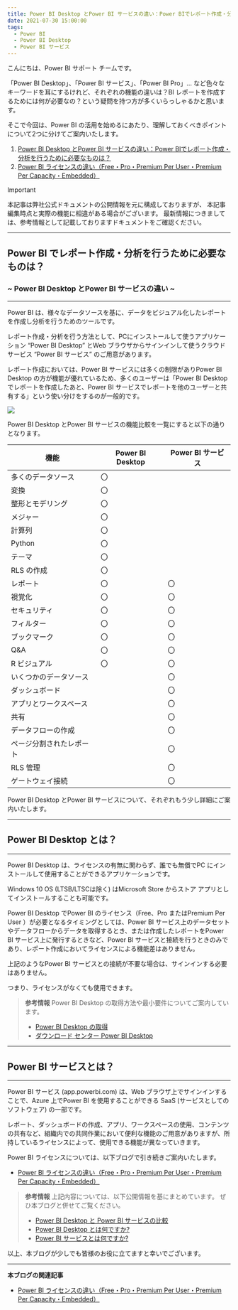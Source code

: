 ```yaml
---
title: Power BI Desktop とPower BI サービスの違い：Power BIでレポート作成・分析を行うために必要なものは？
date: 2021-07-30 15:00:00
tags:
  - Power BI
  - Power BI Desktop
  - Power BI サービス
---
```


こんにちは、Power BI サポート チームです。

「Power BI Desktop」、「Power BI サービス」、「Power BI Pro」… など色々なキーワードを耳にするけれど、それぞれの機能の違いは？BI レポートを作成するためには何が必要なの？という疑問を持つ方が多くいらっしゃるかと思います。

<!-- more -->

そこで今回は、Power BI の活用を始めるにあたり、理解しておくべきポイントについて2つに分けてご案内いたします。

1. [Power BI Desktop とPower BI サービスの違い：Power BIでレポート作成・分析を行うために必要なものは？](./pbi_desktop_service/)
2. [Power BI ライセンスの違い（Free・Pro・Premium Per User・Premium Per Capacity・Embedded）](../pbi_license/)

> [!IMPORTANT]
> 本記事は弊社公式ドキュメントの公開情報を元に構成しておりますが、
> 本記事編集時点と実際の機能に相違がある場合がございます。
> 最新情報につきましては、参考情報として記載しておりますドキュメントをご確認ください。

---
## Power BI でレポート作成・分析を行うために必要なものは？
###            ~ Power BI Desktop とPower BI サービスの違い ~
---

Power BI は、様々なデータソースを基に、データをビジュアル化したレポートを作成し分析を行うためのツールです。

レポート作成・分析を行う方法として、PCにインストールして使うアプリケーション “Power BI Desktop” とWeb ブラウザからサインインして使うクラウド サービス “Power BI サービス” のご用意があります。

レポート作成においては、Power BI サービスには多くの制限がありPower BI Desktop の方が機能が優れているため、多くのユーザーは「Power BI Desktop でレポートを作成したあと、Power BI サービスでレポートを他のユーザーと共有する」という使い分けをするのが一般的です。

![](./pbi_desktop_service.png)


Power BI Desktop とPower BI サービスの機能比較を一覧にすると以下の通りとなります。

| 機能  | Power BI Desktop  | Power BI サービス |
| ------------ | ------------ | ------------ |
| 多くのデータソース  | 〇  |   |
| 変換  | 〇  |   |
| 整形とモデリング  | 〇  |   |
| メジャー  | 〇  |   |
| 計算列  | 〇  |   |
| Python  | 〇  |   |
| テーマ  | 〇  |   |
| RLS の作成  | 〇  |   |
| レポート  | 〇  | 〇  |
| 視覚化  | 〇  | 〇  |
| セキュリティ  | 〇  | 〇  |
| フィルター  | 〇  | 〇  |
| ブックマーク  | 〇  | 〇  |
| Q&A  | 〇  | 〇  |
| R ビジュアル  | 〇  | 〇  |
| いくつかのデータソース  |   | 〇  |
| ダッシュボード  |   | 〇  |
| アプリとワークスペース  |   | 〇  |
| 共有  |   | 〇  |
| データフローの作成  |   | 〇  |
| ページ分割されたレポート  |   | 〇  |
| RLS 管理  |   | 〇  |
| ゲートウェイ接続  |   | 〇  |


Power BI Desktop とPower BI サービスについて、それぞれもう少し詳細にご案内いたします。

---
## Power BI Desktop とは？
---

Power BI Desktop は、ライセンスの有無に関わらず、誰でも無償でPC にインストールして使用することができるアプリケーションです。

Windows 10 OS (LTSB/LTSCは除く) はMicrosoft Store からストア アプリとしてインストールすることも可能です。

Power BI Desktop でPower BI のライセンス（Free、Pro またはPremium Per User ）が必要となるタイミングとしては、Power BI サービス上のデータセットやデータフローからデータを取得するとき、または作成したレポートをPower BI サービス上に発行するときなど、Power BI サービスと接続を行うときのみであり、レポート作成においてライセンスによる機能差はありません。

上記のようなPower BI サービスとの接続が不要な場合は、サインインする必要はありません。

つまり、ライセンスがなくても使用できます。

> **参考情報**
> Power BI Desktop の取得方法や最小要件についてご案内しています。
> - [Power BI Desktop の取得](https://docs.microsoft.com/ja-jp/power-bi/fundamentals/desktop-get-the-desktop)
> - [ダウンロード センター Power BI Desktop](https://www.microsoft.com/ja-jp/download/details.aspx?id=58494)

---
## Power BI サービスとは？
---

Power BI サービス (app.powerbi.com) は、Web ブラウザ上でサインインすることで、Azure 上でPower BI を使用することができる SaaS (サービスとしてのソフトウェア) の一部です。

レポート、ダッシュボードの作成、アプリ、ワークスペースの使用、コンテンツの共有など、組織内での共同作業において便利な機能のご用意がありますが、所持しているライセンスによって、使用できる機能が異なっていきます。

Power BI ライセンスについては、以下ブログで引き続きご案内いたします。

- [Power BI ライセンスの違い（Free・Pro・Premium Per User・Premium Per Capacity・Embedded）](../pbi_license/)

> **参考情報**
> 上記内容については、以下公開情報を基にまとめています。
> ぜひ本ブログと併せてご覧ください。
> - [Power BI Desktop と Power BI サービスの比較](https://docs.microsoft.com/ja-jp/power-bi/fundamentals/service-service-vs-desktop)
> - [Power BI Desktop とは何ですか?](https://docs.microsoft.com/ja-jp/power-bi/fundamentals/desktop-what-is-desktop)
> - [Power BI サービスとは何ですか? ](https://docs.microsoft.com/ja-jp/power-bi/fundamentals/power-bi-service-overview)

以上、本ブログが少しでも皆様のお役に立てますと幸いでございます。

---

**本ブログの関連記事**
- [Power BI ライセンスの違い（Free・Pro・Premium Per User・Premium Per Capacity・Embedded）](../pbi_license/)








